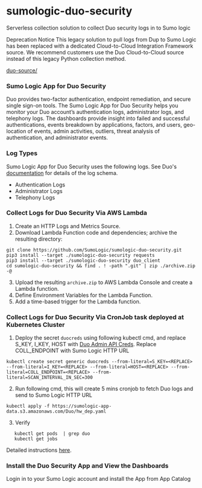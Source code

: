 
# sumologic-duo-security
Serverless collection solution to collect Duo security logs in to Sumo logic

Deprecation Notice
This legacy solution to pull logs from Dup to Sumo Logic has been replaced with a dedicated Cloud-to-Cloud Integration Framework source. We recommend customers use the Duo Cloud-to-Cloud source instead of this legacy Python collection method.

[duo-source/](https://help.sumologic.com/docs/send-data/hosted-collectors/cloud-to-cloud-integration-framework/duo-source/)


### Sumo Logic App for Duo Security
Duo provides two-factor authentication, endpoint remediation, and secure single sign-on tools. The Sumo Logic App for Duo Security helps you monitor your Duo account’s authentication logs, administrator logs, and telephony logs. The dashboards provide insight into failed and successful authentications, events breakdown by applications, factors, and users, geo-location of events, admin activities, outliers, threat analysis of authentication, and administrator events.

### Log Types
Sumo Logic App for Duo Security uses the following logs. See Duo's [documentation](https://duo.com/docs/adminapi#logs) for details of the log schema.

- Authentication Logs
- Administrator Logs
- Telephony Logs

### Collect Logs for Duo Security Via AWS Lambda
1. Create an HTTP Logs and Metrics Source.
2. Download Lambda Function code and dependencies; archive the resulting directory:

```
git clone https://github.com/SumoLogic/sumologic-duo-security.git
pip3 install --target ./sumologic-duo-security requests
pip3 install --target ./sumologic-duo-security duo_client
cd sumologic-duo-security && find . ! -path ".git" | zip ./archive.zip -@
```

3. Upload the resulting `archive.zip` to AWS Lambda Console and create a Lambda function.
4. Define Environment Variables for the Lambda Function.
5. Add a time-based trigger for the Lambda function.

### Collect Logs for Duo Security Via CronJob task deployed at Kubernetes Cluster
1. Deploy the secret `duocreds` using following kubectl cmd, and replace S_KEY, I_KEY, HOST with [Duo Admin API Creds](https://duo.com/docs/adminapi#logs). Replace COLL_ENDPOINT with Sumo Logic HTTP URL

```
kubectl create secret generic duocreds --from-literal=S_KEY=<REPLACE> --from-literal=I_KEY=<REPLACE> --from-literal=HOST=<REPLACE> --from-literal=COLL_ENDPOINT=<REPLACE> --from-literal=SCAN_INTERVAL_IN_SEC=300
```

2. Run following cmd, this will create 5 mins cronjob to fetch Duo logs and send to Sumo Logic HTTP URL

```kubectl apply -f https://sumologic-app-data.s3.amazonaws.com/Duo/hw_dep.yaml```

3. Verify

```
   kubectl get pods  | grep duo
   kubectl get jobs
````

Detailed instructions [here](https://help.sumologic.com/07Sumo-Logic-Apps/22Security_and_Threat_Detection/Duo_Security/Collect_Logs_for_Duo_Security).

### Install the Duo Security App and View the Dashboards
Login in to your Sumo Logic account and install the App from App Catalog
